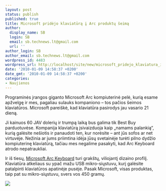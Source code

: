 ```yaml
---
layout: post
status: publish
published: true
title: Microsoft pridėjo klaviatūrą į Arc produktų šeimą
author:
  display_name: SB
  login: SB
  email: sb.technews.lt@gmail.com
  url: ''
author_login: SB
author_email: sb.technews.lt@gmail.com
wordpress_id: 4483
wordpress_url: http://localhost/site/new/microsoft_pridejo_klaviatura_i_arc_produktu_seima/
date: '2010-01-09 14:58:37 +0200'
date_gmt: '2010-01-09 14:58:37 +0200'
categories:
- Naujienos
---
```

<p>Programinės įrangos giganto Microsoft Arc kompiuterinė pelė, kurią esame apžvelgę ir mes, pagaliau sulauks kompaniono – tos pačios šeimos klaviatūros. Microsoft pareiškė, kad klaviatūra pasirodys jau vasario 21 dieną.</p>
<p>Ji kainuos 60 JAV dolerių ir trumpą laiką bus galima tik Best Buy parduotuvėse. Kompanija klaviatūrą įsivaizduoja kaip „namams palankią“, kurią galėsite nešiotis ir panaudoti ten, kur norėsite – ant jūs sofos ar net virtuvėje. Nežinia ar jums priimtina idėja jūsų svetainėje turėti pilno dydžio kompiuterinę klaviatūrą, tačiau mes negalime pasakyti, kad Arc Keyboard atrodo nepatraukliai.</p>
<p>Ir iš tiesų, <a class="ns" href="http://www.microsoft.com/hardware/mouseandkeyboard/productdetails.aspx?pid=120">Microsoft Arc Keyboard</a> turi grakštų, viliojantį dizaino profilį. Klaviatūra atkeliaus su ypač mažu USB mikro-siųstuvu, kurį galėsite patalpinti klaviatūros apatinėje pusėje. Pasak Microsoft, visas produktas, taip pat su mikro-siųstuvu, svers vos 450 gramų.</p>
<p><img src="http://www.part.lt/img/1503c63f64919fc587adee736d98292a572.jpg" /></p>
